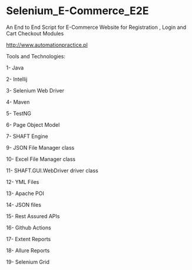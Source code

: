 # Selenium_E-Commerce_E2E

An End to End Script for E-Commerce Website for Registration , Login and Cart Checkout Modules

http://www.automationpractice.pl

Tools and Technologies:

1- Java

2- Intellij

3- Selenium Web Driver

4- Maven

5- TestNG

6- Page Object Model

7- SHAFT Engine

9- JSON File Manager class

10- Excel File Manager class

11- SHAFT.GUI.WebDriver driver class

12- YML Files

13- Apache POI

14- JSON files

15- Rest Assured APIs

16- Github Actions

17- Extent Reports

18- Allure Reports

19- Selenium Grid
